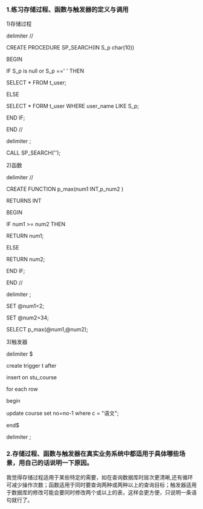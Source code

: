### 1.练习存储过程、函数与触发器的定义与调用

1)存储过程

delimiter //

CREATE PROCEDURE SP_SEARCH(IN S_p char(10)) 

BEGIN

IF S_p is null or S_p ==' ' THEN

SELECT * FROM t_user; 

ELSE

SELECT * FORM t_user WHERE user_name LIKE S_p;

END IF; 

END //

delimiter ;

CALL SP_SEARCH('');

2)函数

delimiter //

CREATE FUNCTION p_max(num1 INT,p_num2 ) 

RETURNS INT

BEGIN

IF num1 >= num2 THEN

RETURN num1; 

ELSE

RETURN num2; 

END IF; 

END //

delimiter ;

SET @num1=2; 

SET @num2=34; 

SELECT p_max(@num1,@num2);

3)触发器

delimiter $

create trigger t after

insert on stu_course

for each row

begin

  update course set no=no-1 where c = "语文";
  
end$

delimiter ;

### 2.存储过程、函数与触发器在真实业务系统中都适用于具体哪些场景，用自己的话说明一下原因。

我觉得存储过程适用于某些特定的需要，如在查询数据库时层次更清晰,还有循环可减少操作次数；函数适用于同时要查询两种或两种以上的查询目标；触发器适用于数据库的修改可能会要同时修改两个或以上的表，这样会更方便，只说明一条语句就行了。
